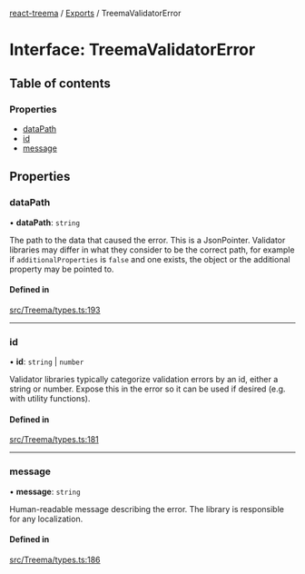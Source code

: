[react-treema](../README.md) / [Exports](../modules.md) / TreemaValidatorError

# Interface: TreemaValidatorError

## Table of contents

### Properties

- [dataPath](TreemaValidatorError.md#datapath)
- [id](TreemaValidatorError.md#id)
- [message](TreemaValidatorError.md#message)

## Properties

### dataPath

• **dataPath**: `string`

The path to the data that caused the error. This is a JsonPointer. Validator
libraries may differ in what they consider to be the correct path, for example
if `additionalProperties` is `false` and one exists, the object or the
additional property may be pointed to.

#### Defined in

[src/Treema/types.ts:193](https://github.com/sderickson/react-treema/blob/3868d5e/src/Treema/types.ts#L193)

___

### id

• **id**: `string` \| `number`

Validator libraries typically categorize validation errors by an id, either a
string or number. Expose this in the error so it can be used if desired (e.g.
with utility functions).

#### Defined in

[src/Treema/types.ts:181](https://github.com/sderickson/react-treema/blob/3868d5e/src/Treema/types.ts#L181)

___

### message

• **message**: `string`

Human-readable message describing the error. The library is responsible for
any localization.

#### Defined in

[src/Treema/types.ts:186](https://github.com/sderickson/react-treema/blob/3868d5e/src/Treema/types.ts#L186)
